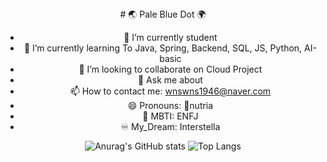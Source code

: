  <div align="center">
# 🌏 Pale Blue Dot 🌍 


- 🔭 I’m currently student
- 🌱 I’m currently learning To Java, Spring, Backend, SQL, JS, Python, AI-basic
- 👯 I’m looking to collaborate on Cloud Project
- 💬 Ask me about 
- 📫 How to contact me: wnswns1946@naver.com  
- 😄 Pronouns: 🦛nutria
- 🐋 MBTI: ENFJ
- ♾  My_Dream: Interstella 


![Anurag's GitHub stats](https://github-readme-stats.vercel.app/api?username=lala-david&show_icons=true&theme=vue)
![Top Langs](https://github-readme-stats.vercel.app/api/top-langs/?username=lala-david&layout=compact&theme=vue)
 </div>
